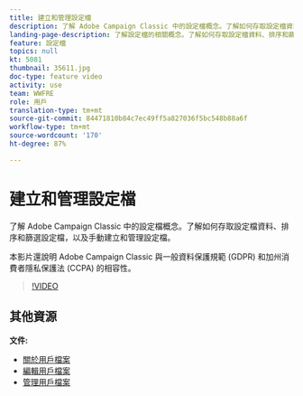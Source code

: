 ```yaml
---
title: 建立和管理設定檔
description: 了解 Adobe Campaign Classic 中的設定檔概念。了解如何存取設定檔資料、排序和篩選設定檔，以及手動建立和管理設定檔。本影片還說明 Adobe Campaign Classic 與一般資料保護規範 (GDPR) 和加州消費者隱私保護法 (CCPA) 的相容性。
landing-page-description: 了解設定檔的相關概念。了解如何存取設定檔資料、排序和篩選設定檔，以及手動建立和管理設定檔。了解 GDPR 和 CCPA。
feature: 設定檔
topics: null
kt: 5081
thumbnail: 35611.jpg
doc-type: feature video
activity: use
team: WWFRE
role: 用戶
translation-type: tm+mt
source-git-commit: 84471810b84c7ec49ff5a827036f5bc548b88a6f
workflow-type: tm+mt
source-wordcount: '170'
ht-degree: 87%

---
```



# 建立和管理設定檔

了解 Adobe Campaign Classic 中的設定檔概念。了解如何存取設定檔資料、排序和篩選設定檔，以及手動建立和管理設定檔。

本影片還說明 Adobe Campaign Classic 與一般資料保護規範 (GDPR) 和加州消費者隱私保護法 (CCPA) 的相容性。

>[!VIDEO](https://video.tv.adobe.com/v/35611?quality=12)

## 其他資源

**文件:**

* [關於用戶檔案](https://docs.adobe.com/content/help/zh-Hant/campaign-classic/using/getting-started/profile-management/about-profiles.html)
* [編輯用戶檔案](https://docs.adobe.com/content/help/en/campaign-classic/using/getting-started/profile-management/editing-a-profile.html)
* [管理用戶檔案](https://docs.adobe.com/content/help/en/campaign-classic/using/getting-started/profile-management/adding-profiles.html)
